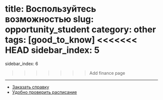title: Воспользуйтесь возможностью
slug: opportunity_student
category: other
tags: [good_to_know]
<<<<<<< HEAD
sidebar_index: 5
=======
sidebar_index: 6
>>>>>>> Add finance page
---

-   [Заказать справку](/fm/service)
-   [Удобно проверить расписание](http://app.inside.by/)
